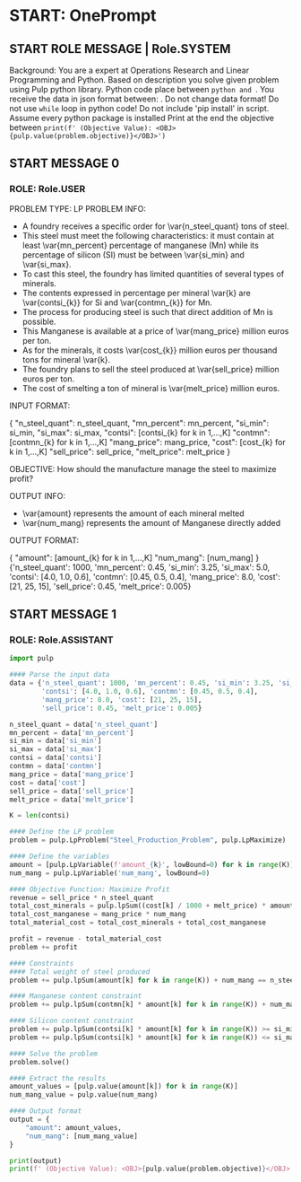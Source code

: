 # START: OnePrompt 
## START ROLE MESSAGE | Role.SYSTEM 
Background: You are a expert at Operations Research and Linear Programming and Python. Based on description you solve given problem using Pulp python library. Python code place between ```python and ```. You receive the data in json format between: <DATA></DATA>. Do not change data format! Do not use `while` loop in python code! Do not include 'pip install' in script. Assume every python package is installed Print at the end the objective between <OBJ></OBJ> `print(f' (Objective Value): <OBJ>{pulp.value(problem.objective)}</OBJ>')`  
## START MESSAGE 0 
### ROLE: Role.USER
<DESCRIPTION>
PROBLEM TYPE: LP
PROBLEM INFO:

- A foundry receives a specific order for \var{n_steel_quant} tons of steel. 
- This steel must meet the following characteristics: it must contain at least \var{mn_percent} percentage of manganese (Mn) while its percentage of silicon (SI) must be between \var{si_min} and \var{si_max}.
- To cast this steel, the foundry has limited quantities of several types of minerals.
- The contents expressed in percentage per mineral \var{k} are \var{contsi_{k}} for Si and \var{contmn_{k}} for Mn.
- The process for producing steel is such that direct addition of Mn is possible.
- This Manganese is available at a price of \var{mang_price} million euros per ton. 
- As for the minerals, it costs \var{cost_{k}} million euros per thousand tons for mineral \var{k}.
- The foundry plans to sell the steel produced at \var{sell_price} million euros per ton.
- The cost of smelting a ton of mineral is \var{melt_price} million euros.

INPUT FORMAT:

{
	"n_steel_quant": n_steel_quant,
	"mn_percent": mn_percent,
	"si_min": si_min,
	"si_max": si_max,
	"contsi": [contsi_{k} for k in 1,...,K]
	"contmn": [contmn_{k} for k in 1,...,K]
	"mang_price": mang_price,
	"cost": [cost_{k} for k in 1,...,K]
	"sell_price": sell_price,
	"melt_price": melt_price
}

OBJECTIVE: How should the manufacture manage the steel to maximize profit?

OUTPUT INFO:

- \var{amount} represents the amount of each mineral melted
- \var{num_mang} represents the amount of Manganese directly added

OUTPUT FORMAT:

{
	"amount": [amount_{k} for k in 1,...,K]
	"num_mang": [num_mang]
}
</DESCRIPTION>
<DATA>
{'n_steel_quant': 1000, 'mn_percent': 0.45, 'si_min': 3.25, 'si_max': 5.0, 'contsi': [4.0, 1.0, 0.6], 'contmn': [0.45, 0.5, 0.4], 'mang_price': 8.0, 'cost': [21, 25, 15], 'sell_price': 0.45, 'melt_price': 0.005}</DATA>


## START MESSAGE 1 
### ROLE: Role.ASSISTANT
```python
import pulp

#### Parse the input data
data = {'n_steel_quant': 1000, 'mn_percent': 0.45, 'si_min': 3.25, 'si_max': 5.0, 
        'contsi': [4.0, 1.0, 0.6], 'contmn': [0.45, 0.5, 0.4], 
        'mang_price': 8.0, 'cost': [21, 25, 15], 
        'sell_price': 0.45, 'melt_price': 0.005}

n_steel_quant = data['n_steel_quant']
mn_percent = data['mn_percent']
si_min = data['si_min']
si_max = data['si_max']
contsi = data['contsi']
contmn = data['contmn']
mang_price = data['mang_price']
cost = data['cost']
sell_price = data['sell_price']
melt_price = data['melt_price']

K = len(contsi)

#### Define the LP problem
problem = pulp.LpProblem("Steel_Production_Problem", pulp.LpMaximize)

#### Define the variables
amount = [pulp.LpVariable(f'amount_{k}', lowBound=0) for k in range(K)]
num_mang = pulp.LpVariable('num_mang', lowBound=0)

#### Objective Function: Maximize Profit
revenue = sell_price * n_steel_quant
total_cost_minerals = pulp.lpSum((cost[k] / 1000 + melt_price) * amount[k] for k in range(K))
total_cost_manganese = mang_price * num_mang
total_material_cost = total_cost_minerals + total_cost_manganese

profit = revenue - total_material_cost
problem += profit

#### Constraints
#### Total weight of steel produced
problem += pulp.lpSum(amount[k] for k in range(K)) + num_mang == n_steel_quant

#### Manganese content constraint
problem += pulp.lpSum(contmn[k] * amount[k] for k in range(K)) + num_mang >= mn_percent * n_steel_quant

#### Silicon content constraint
problem += pulp.lpSum(contsi[k] * amount[k] for k in range(K)) >= si_min * n_steel_quant
problem += pulp.lpSum(contsi[k] * amount[k] for k in range(K)) <= si_max * n_steel_quant

#### Solve the problem
problem.solve()

#### Extract the results
amount_values = [pulp.value(amount[k]) for k in range(K)]
num_mang_value = pulp.value(num_mang)

#### Output format
output = {
    "amount": amount_values,
    "num_mang": [num_mang_value]
}

print(output)
print(f' (Objective Value): <OBJ>{pulp.value(problem.objective)}</OBJ>')
```

